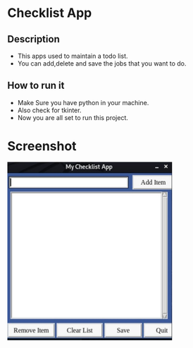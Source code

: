 # Checklist App
## Description 
* This apps used to maintain a todo list.
* You can add,delete and save the jobs that you want to do.

## How to run it 
* Make Sure you have python in your machine.
* Also check for tkinter.
* Now you are all set to run this project.

# Screenshot
![GUI](Images/1.jpg)

